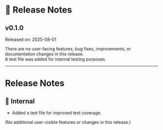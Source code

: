 # 📝 Release Notes

## v0.1.0
Released on: 2025-08-01

There are no user-facing features, bug fixes, improvements, or documentation changes in this release.  
A test file was added for internal testing purposes.

---

# Release Notes

## 🧪 Internal  
- Added a test file for improved test coverage.

(No additional user-visible features or changes in this release.)
